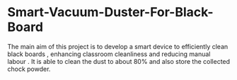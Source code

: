 # Smart-Vacuum-Duster-For-Black-Board
The main aim of  this project is to develop a smart device to efficiently clean black boards , enhancing classroom cleanliness and reducing manual labour . It is able to clean the dust to about 80% and also store the collected chock powder.
